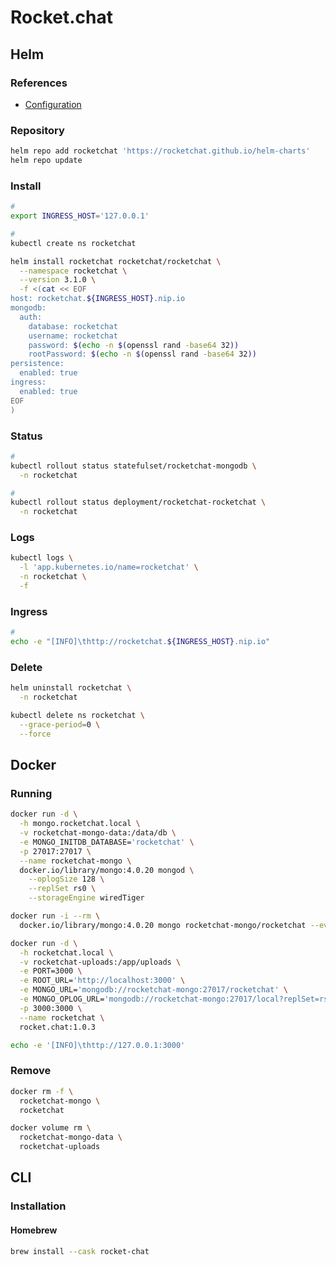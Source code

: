 # Rocket.chat

## Helm

### References

- [Configuration](https://github.com/RocketChat/helm-charts/tree/master/rocketchat#configuration)

### Repository

```sh
helm repo add rocketchat 'https://rocketchat.github.io/helm-charts'
helm repo update
```

### Install

```sh
#
export INGRESS_HOST='127.0.0.1'

#
kubectl create ns rocketchat
```

```sh
helm install rocketchat rocketchat/rocketchat \
  --namespace rocketchat \
  --version 3.1.0 \
  -f <(cat << EOF
host: rocketchat.${INGRESS_HOST}.nip.io
mongodb:
  auth:
    database: rocketchat
    username: rocketchat
    password: $(echo -n $(openssl rand -base64 32))
    rootPassword: $(echo -n $(openssl rand -base64 32))
persistence:
  enabled: true
ingress:
  enabled: true
EOF
)
```

### Status

```sh
#
kubectl rollout status statefulset/rocketchat-mongodb \
  -n rocketchat

#
kubectl rollout status deployment/rocketchat-rocketchat \
  -n rocketchat
```

### Logs

```sh
kubectl logs \
  -l 'app.kubernetes.io/name=rocketchat' \
  -n rocketchat \
  -f
```

### Ingress

```sh
#
echo -e "[INFO]\thttp://rocketchat.${INGRESS_HOST}.nip.io"
```

### Delete

```sh
helm uninstall rocketchat \
  -n rocketchat

kubectl delete ns rocketchat \
  --grace-period=0 \
  --force
```

## Docker

### Running

```sh
docker run -d \
  -h mongo.rocketchat.local \
  -v rocketchat-mongo-data:/data/db \
  -e MONGO_INITDB_DATABASE='rocketchat' \
  -p 27017:27017 \
  --name rocketchat-mongo \
  docker.io/library/mongo:4.0.20 mongod \
    --oplogSize 128 \
    --replSet rs0 \
    --storageEngine wiredTiger
```

```sh
docker run -i --rm \
  docker.io/library/mongo:4.0.20 mongo rocketchat-mongo/rocketchat --eval 'rs.initiate({ _id: "rs0", members: [ { _id: 0, host: "localhost:27017" } ]})'
```

```sh
docker run -d \
  -h rocketchat.local \
  -v rocketchat-uploads:/app/uploads \
  -e PORT=3000 \
  -e ROOT_URL='http://localhost:3000' \
  -e MONGO_URL='mongodb://rocketchat-mongo:27017/rocketchat' \
  -e MONGO_OPLOG_URL='mongodb://rocketchat-mongo:27017/local?replSet=rs0' \
  -p 3000:3000 \
  --name rocketchat \
  rocket.chat:1.0.3
```

```sh
echo -e '[INFO]\thttp://127.0.0.1:3000'
```

### Remove

```sh
docker rm -f \
  rocketchat-mongo \
  rocketchat

docker volume rm \
  rocketchat-mongo-data \
  rocketchat-uploads
```

## CLI

### Installation

#### Homebrew

```sh
brew install --cask rocket-chat
```
